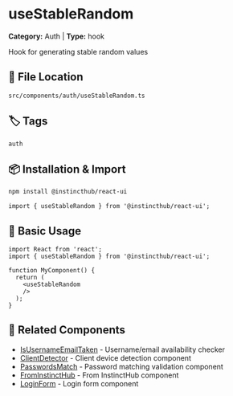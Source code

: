 # useStableRandom

**Category:** Auth | **Type:** hook

Hook for generating stable random values

## 📁 File Location

`src/components/auth/useStableRandom.ts`

## 🏷️ Tags

`auth`

## 📦 Installation & Import

```bash
npm install @instincthub/react-ui
```

```tsx
import { useStableRandom } from '@instincthub/react-ui';
```

## 🚀 Basic Usage

```tsx
import React from 'react';
import { useStableRandom } from '@instincthub/react-ui';

function MyComponent() {
  return (
    <useStableRandom
    />
  );
}
```

## 🔗 Related Components

- [IsUsernameEmailTaken](./IsUsernameEmailTaken.md) - Username/email availability checker
- [ClientDetector](./ClientDetector.md) - Client device detection component
- [PasswordsMatch](./PasswordsMatch.md) - Password matching validation component
- [FromInstinctHub](./FromInstinctHub.md) - From InstinctHub component
- [LoginForm](./LoginForm.md) - Login form component

